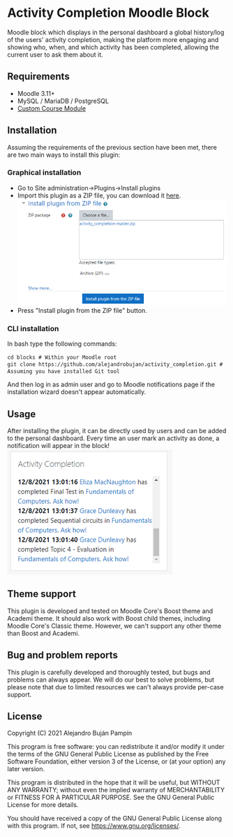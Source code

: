 # Activity Completion Moodle Block

Moodle block which displays in the personal dashboard a global history/log of the users' activity completion, making the platform more engaging and showing who, when, and which activity has been completed, allowing the current user to ask them about it.

## Requirements

* Moodle 3.11+
* MySQL / MariaDB / PostgreSQL
* [Custom Course Module](https://github.com/alejandrobujan/course)

## Installation

Assuming the requirements of the previous section have been met, there are two main ways to install this plugin:

### Graphical installation

* Go to Site administration->Plugins->Install plugins 
* Import this plugin as a ZIP file, you can download it [here](https://github.com/alejandrobujan/activity_completion/archive/refs/heads/master.zip).
![Installation as ZIP](doc/img/install_plugin_zip.png)
* Press "Install plugin from the ZIP file" button.

### CLI installation
In bash type the following commands:
```
cd blocks # Within your Moodle root
git clone https://github.com/alejandrobujan/activity_completion.git # Assuming you have installed Git tool
```
And then log in as admin user and go to Moodle notifications page if the installation wizard doesn't appear automatically.

## Usage

After installing the plugin, it can be directly used by users and can be added to the personal dashboard. Every time an user mark an activity as done, a notification will appear in the block!
![Notifications](doc/img/notifications.png)

## Theme support

This plugin is developed and tested on Moodle Core's Boost theme and Academi theme. It should also work with Boost child themes, including Moodle Core's Classic theme. However, we can't support any other theme than Boost and Academi.

## Bug and problem reports

This plugin is carefully developed and thoroughly tested, but bugs and problems can always appear. We will do our best to solve problems, but please note that due to limited resources we can't always provide per-case support.

## License

Copyright (C) 2021  Alejandro Buján Pampín

This program is free software: you can redistribute it and/or modify
it under the terms of the GNU General Public License as published by
the Free Software Foundation, either version 3 of the License, or
(at your option) any later version.

This program is distributed in the hope that it will be useful,
but WITHOUT ANY WARRANTY; without even the implied warranty of
MERCHANTABILITY or FITNESS FOR A PARTICULAR PURPOSE.  See the
GNU General Public License for more details.

You should have received a copy of the GNU General Public License
along with this program.  If not, see <https://www.gnu.org/licenses/>.


